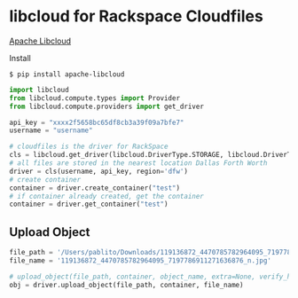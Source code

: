# libcloud for Rackspace Cloudfiles

[Apache Libcloud](http://libcloud.apache.org/)

Install

    $ pip install apache-libcloud

```python
import libcloud
from libcloud.compute.types import Provider
from libcloud.compute.providers import get_driver

api_key = "xxxx2f5658bc65df8cb3a39f09a7bfe7"
username = "username"

# cloudfiles is the driver for RackSpace
cls = libcloud.get_driver(libcloud.DriverType.STORAGE, libcloud.DriverType.STORAGE.CLOUDFILES)
# all files are stored in the nearest location Dallas Forth Worth
driver = cls(username, api_key, region='dfw')
# create container
container = driver.create_container("test")
# if container already created, get the container
container = driver.get_container("test")
```

## Upload Object

```python
file_path = '/Users/pablito/Downloads/119136872_4470785782964095_7197786911271636876_n.jpg'
file_name = '119136872_4470785782964095_7197786911271636876_n.jpg'

# upload_object(file_path, container, object_name, extra=None, verify_hash=True, headers=None)
obj = driver.upload_object(file_path, container, file_name)
```

